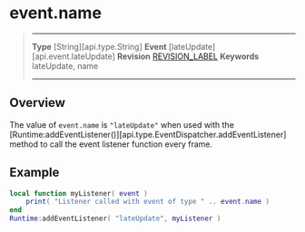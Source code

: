 
# event.name

> --------------------- ------------------------------------------------------------------------------------------
> __Type__              [String][api.type.String]
> __Event__             [lateUpdate][api.event.lateUpdate]
> __Revision__          [REVISION_LABEL](REVISION_URL)
> __Keywords__          lateUpdate, name
> --------------------- ------------------------------------------------------------------------------------------

## Overview

The value of `event.name` is `"lateUpdate"` when used with the [Runtime:addEventListener()][api.type.EventDispatcher.addEventListener] method to call the event listener function every frame.

## Example
 
``````lua
local function myListener( event )
	print( "Listener called with event of type " .. event.name )
end
Runtime:addEventListener( "lateUpdate", myListener )
``````
